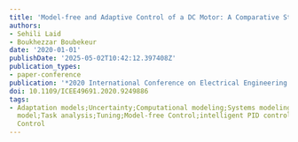 ```yaml
---
title: 'Model-free and Adaptive Control of a DC Motor: A Comparative Study'
authors:
- Sehili Laid
- Boukhezzar Boubekeur
date: '2020-01-01'
publishDate: '2025-05-02T10:42:12.397408Z'
publication_types:
- paper-conference
publication: '*2020 International Conference on Electrical Engineering (ICEE)*'
doi: 10.1109/ICEE49691.2020.9249886
tags:
- Adaptation models;Uncertainty;Computational modeling;Systems modeling;Mathematical
  model;Task analysis;Tuning;Model-free Control;intelligent PID controllers;Estimation;Adaptive
  Control
---
```

